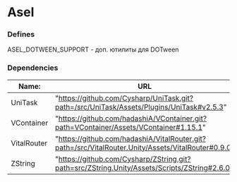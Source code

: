 # Asel

### Defines

ASEL_DOTWEEN_SUPPORT - доп. ютилиты для DOTween

### Dependencies

| Name:       | URL                                                                                               |
|-------------|---------------------------------------------------------------------------------------------------|
| UniTask     | "https://github.com/Cysharp/UniTask.git?path=/src/UniTask/Assets/Plugins/UniTask#v2.5.3"          |
| VContainer  | "https://github.com/hadashiA/VContainer.git?path=VContainer/Assets/VContainer#1.15.1"             |
| VitalRouter | "https://github.com/hadashiA/VitalRouter.git?path=/src/VitalRouter.Unity/Assets/VitalRouter#0.9.0"|
| ZString     | "https://github.com/Cysharp/ZString.git?path=src/ZString.Unity/Assets/Scripts/ZString#2.6.0"      |
